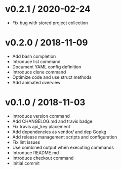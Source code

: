 
v0.2.1 / 2020-02-24
===================

* Fix bug with stored project collection

v0.2.0 / 2018-11-09
===================

* Add bash completion
* Introduce list command
* Document YAML config definition
* Introduce clone command
* Optimize code and use struct methods
* Add animated overview

v0.1.0 / 2018-11-03
===================

* Introduce version command
* Add CHANGELOG.md and travis badge
* Fix travis api_key placement
* Add dependencies as vendor/ and dep Gopkg
* Add release management scripts and configuration
* Fix lint issues
* Use combined output when executing commands
* Introduce README.md
* Introduce checkout command
* Initial commit
